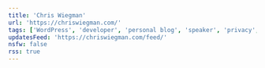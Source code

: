 ```yaml
---
title: 'Chris Wiegman'
url: 'https://chriswiegman.com/'
tags: ['WordPress', 'developer', 'personal blog', 'speaker', 'privacy', 'self-hosting']
updatesFeed: 'https://chriswiegman.com/feed/'
nsfw: false
rss: true
---
```

